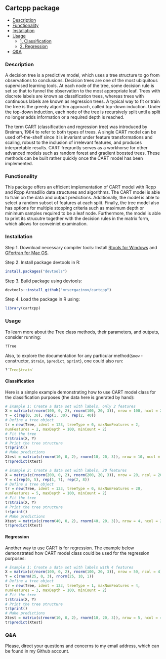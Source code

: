 ## Cartcpp package

- [Description](#description)
- [Functionality](#functionality)
- [Installation](#installation)
- [Usage](#usage)
    - [1. Classification](#classification)
    - [2. Regression](#regression)
- [Q&A](#Q&A)


### Description
A decision tree is a predictive model, which uses a tree structure to go from observations to conclusions.
Decision trees are one of the most ubiquitous supervised learning tools. At each node of the tree, some
decision rule is set so that to funnel the observation to the most appropriate leaf. Trees with discrete labels
are known as classification trees, whereas trees with continuous labels are known as regression trees. A typical
way to fit or train the tree is the greedy algorithm approach, called top-down induction. Under the top-down
induction, each node of the tree is recursively split until a split no longer adds information or a required
depth is reached.

The term CART (classification and regression tree) was introduced by Breiman, 1984 to refer to
both types of trees. A single CART model can be used off-the-shelf since it is invariant under feature
transformations and scaling, robust to the inclusion of irrelevant features, and produces interpretable results. CART freqruntly serves as a workhorse for other advanced models such as random forest and gradient boosted trees. These methods can be built rather quickly once the CART model has been implemented. 

### Functionality

This package offers an efficient implementation of CART model with Rcpp and  Rcpp Armadillo data
structures and algorithms. The CART model is able to train on the data and output predictions.
Additionally, the model is able to select a random subset of features at each split. Finally, the tree
model also has options for multiple stopping criteria such as maximum depth or minimum samples
required to be a leaf node. Furthermore, the model is able to print its strucutre together with the decision rules in the matrix form, which allows for conveiniet examination. 


### Installation

Step 1. Download necessary compiler tools:
Install [Rtools for Windows](https://cran.r-project.org/bin/windows/Rtools/) and [GFortran for Mac OS](https://gcc.gnu.org/wiki/GFortranBinariesMacOS).

Step 2. Install package devtools in R:

```R
install.packages("devtools")
```

Step 3. Build package using devtools:

```R
devtools::install_github("mrsergazinov/cartcpp")
```

Step 4. Load the package in R using:

```R
library(cartcpp)
```

### Usage

To learn more about the Tree class methods, their parameters, and outputs, consider running:

```R
?Tree
```
Also, to explore the documentation for any particular method(`$new` - constructor, `$train`, `$predict`, `$print`), one could also run:

```R
?`Tree$train`
```


#### Classification
Here is a simple example demonstrating how to use CART model class for the classification purposes (the data here is gnerated by hand):
```R
# Example 1: Create a data set with labels, only 2 features
X = matrix(c(rnorm(100, 0, 2), rnorm(100, 20, 3)), nrow = 100, ncol = 2)
Y = c(rep(0, 30), rep(1, 30), rep(2, 40))
# Define a tree object
tr = new(Tree, ident = 123, treeType = 0, maxNumFeatures = 2,
numFeatures = 2, maxDepth = 100, minCount = 2)
# Fit the tree
tr$train(X, Y)
# Print the tree structure
tr$print()
# Make predictions
Xtest = matrix(c(rnorm(10, 0, 2), rnorm(10, 20, 3)), nrow = 10, ncol = 2)
tr$predict(Xtest)

# Example 2: Create a data set with labels, 20 features
X = matrix(c(rnorm(200, 0, 2), rnorm(200, 20, 3)), nrow = 20, ncol = 20)
Y = c(rep(0, 5), rep(1, 7), rep(2, 8))
# Define a tree object
tr = new(Tree, ident = 123, treeType = 0, maxNumFeatures = 20,
numFeatures = 5, maxDepth = 100, minCount = 2)
# Fit the tree
tr$train(X, Y)
# Print the tree structure
tr$print()
# Make predictions
Xtest = matrix(c(rnorm(40, 0, 2), rnorm(40, 20, 3)), nrow = 4, ncol = 20)
tr$predict(Xtest)
```

#### Regression
Another way to use CART is for regression. The example below demonstrated how CART model class could be used for the regression purposes:
```R
# Example 1: Create a data set with labels with 4 features
X = matrix(c(rnorm(100, 0, 2), rnorm(100, 20, 3)), nrow = 50, ncol = 4)
Y = c(rnorm(25, 0, 3), rnorm(25, 10, 1))
# Define a tree object
tr = new(Tree, ident = 123, treeType = 1, maxNumFeatures = 4,
numFeatures = 3, maxDepth = 100, minCount = 2)
# Fit the tree
tr$train(X, Y)
# Print the tree structure
tr$print()
# Make predictions
Xtest = matrix(c(rnorm(10, 0, 2), rnorm(10, 20, 3)), nrow = 5, ncol = 4)
tr$predict(Xtest)
```

### Q&A
Please, direct your questions and concerns to my email address, which can be found in my Github account.



